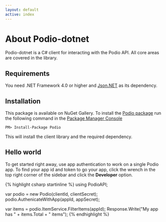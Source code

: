 ```yaml
---
layout: default
active: index
---
```

# About Podio-dotnet
Podio-dotnet is a C# client for interacting with the Podio API. All core areas are covered in the library.

## Requirements
You need .NET Framework 4.0 or higher and [Json.NET](http://www.nuget.org/packages/Newtonsoft.Json/) as its dependency.

## Installation
This package is available on NuGet Gallery. To install the [Podio package](http://www.nuget.org/packages/podio) run the following command in the [Package Manager Console](http://docs.nuget.org/docs/start-here/using-the-package-manager-console)

    PM> Install-Package Podio

This will install the client library and the required dependency.

## Hello world
To get started right away, use app authentication to work on a single Podio app. To find your app id and token to go your app, click the wrench in the top right corner of the sidebar and click the <b>Developer</b> option.

{% highlight csharp startinline %} 
using PodioAPI;

var podio = new Podio(clientId, clientSecret);
podio.AuthenicateWithApp(appId, appSecret);

var items = podio.ItemService.FilterItems(appId);
Response.Write("My app has " + items.Total + " items");
{% endhighlight %}
